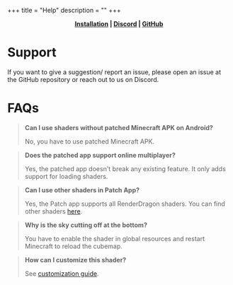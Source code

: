 +++
title = "Help"
description = ""
+++

<div style="text-align: center;">

**[Installation](@/guide.md) | [Discord](https://discord.gg/newb-community-844591537430069279) | [GitHub](https://github.com/devendrn/newb-x-mcbe)**

</div>

# Support

If you want to give a suggestion/ report an issue, please open an issue at the GitHub repository or reach out to us on Discord.

# FAQs

> **Can I use shaders without patched Minecraft APK on Android?**
> 
> No, you have to use patched Minecraft APK.

> **Does the patched app support online multiplayer?**
> 
> Yes, the patched app doesn't break any existing feature. It only adds support for loading shaders.

> **Can I use other shaders in Patch App?**
>
> Yes, the Patch app supports all RenderDragon shaders. You can find other shaders [here](https://github.com/DominoKorean/Render-dragon-shader-list).

> **Why is the sky cutting off at the bottom?**
> 
> You have to enable the shader in global resources and restart Minecraft to reload the cubemap.

> **How can I customize this shader?**
> 
> See [customization guide](@/customization.md).
